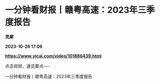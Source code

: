 # 一分钟看财报丨赣粤高速：2023年三季度报告
**灵犀**

**2023-10-26 17:06**

**https://www.yicai.com/video/101886439.html**

点击视频，速览要点──

一分钟看财报丨赣粤高速：2023年三季度报告